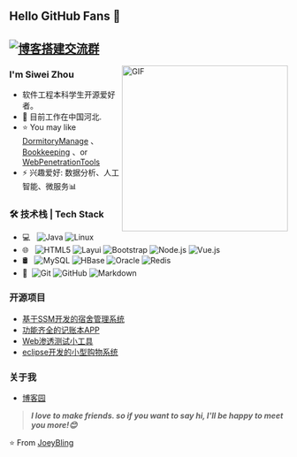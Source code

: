 

<!--
**ha-heihei/ha-heihei** is a ✨ _special_ ✨ repository because its `README.md` (this file) appears on your GitHub profile.

Here are some ideas to get you started:

- 🔭 I’m currently working on ...
- 🌱 I’m currently learning ...
- 👯 I’m looking to collaborate on ...
- 🤔 I’m looking for help with ...
- 💬 Ask me about ...
- 📫 How to reach me: ...
- 😄 Pronouns: ...
- ⚡ Fun fact: ...
-->

## Hello GitHub Fans 👋
[![博客搭建交流群](https://img.shields.io/badge/个人邮箱-email_lihao@163.com-red.svg "博客搭建交流群")](https://jq.qq.com/?_wv=1027&k=58Ypj9z "博客搭建交流群")
---
<img align="right" alt="GIF" width="300"  src="https://pic2.zhimg.com/v2-a02b245e2117bb3faff9cc7911a0868f_r.jpg?source=1940ef5c" />

### I'm Siwei Zhou

- 软件工程本科学生开源爱好者。
- 🌱 目前工作在中国河北.
- ⭐ You may like [DormitoryManage](https://github.com/ha-heihei/DormitoryManage) 、[Bookkeeping](https://github.com/ha-heihei/Bookkeeping) 、or [WebPenetrationTools](https://github.com/ha-heihei/WebPenetrationTools)
- ⚡ 兴趣爱好: 数据分析、人工智能、微服务📊

### 🛠 技术栈 | Tech Stack

- 💻 &#160; ![Java](https://img.shields.io/badge/-Java-333333?style=flat&logo=Java&logoColor=007396)
![Linux](https://img.shields.io/badge/-Linux-333333?style=flat&logo=Linux&logoColor=FCC624)
- 🌐 &#160; ![HTML5](https://img.shields.io/badge/-HTML5-333333?style=flat&logo=HTML5)
![Layui](https://img.shields.io/badge/-Layui-333333?style=flat&logo=Layui)
![Bootstrap](https://img.shields.io/badge/-Bootstrap-333333?style=flat&logo=bootstrap&logoColor=563D7C)
![Node.js](https://img.shields.io/badge/-Node.js-333333?style=flat&logo=node.js)
![Vue.js](https://img.shields.io/badge/-VueJS-333333?style=flat&logo=Vue.js)
- 🛢 &#160; ![MySQL](https://img.shields.io/badge/-MySQL-333333?style=flat&logo=mysql)
![HBase](https://img.shields.io/badge/-HBase-333333?style=flat&logo=HBase)
![Oracle](https://img.shields.io/badge/-Oracle-333333?style=flat&logo=Oracle)
![Redis](https://img.shields.io/badge/-Redis-333333?style=flat&logo=Redis)
- 🔧 &#160;![Git](https://img.shields.io/badge/-Git-333333?style=flat&logo=git)
![GitHub](https://img.shields.io/badge/-GitHub-333333?style=flat&logo=github)
![Markdown](https://img.shields.io/badge/-Markdown-333333?style=flat&logo=markdown)

### 开源项目
- [基于SSM开发的宿舍管理系统](https://github.com/ha-heihei/DormitoryManage)
- [功能齐全的记账本APP](https://github.com/ha-heihei/Bookkeeping)
- [Web渗透测试小工具](https://github.com/ha-heihei/WebPenetrationTools)
- [eclipse开发的小型购物系统](https://github.com/ha-heihei/Shopping)

### 关于我
- [博客园](https://www.cnblogs.com/haheihei/)

> ***I love to make friends. so if you want to say hi, I'll be happy to meet you more!😊***

⭐️ From [JoeyBling](https://github.com/JoeyBling)




